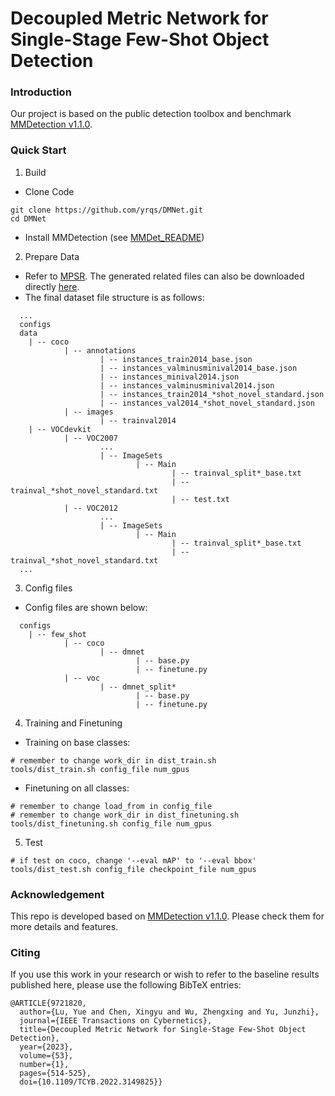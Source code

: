 # Decoupled Metric Network for Single-Stage Few-Shot Object Detection

### Introduction
Our project is based on the public detection toolbox and benchmark [MMDetection v1.1.0](https://github.com/open-mmlab/mmdetection/tree/v1.1.0).

### Quick Start
1. Build
- Clone Code

```
git clone https://github.com/yrqs/DMNet.git
cd DMNet
```
- Install MMDetection (see [MMDet_README](https://gitee.com/yrqs/DMNetFinal/blob/main/MMDet_README.md))
2. Prepare Data
- Refer to [MPSR](https://github.com/jiaxi-wu/MPSR.git). The generated related files can also be downloaded directly [here](https://drive.google.com/drive/folders/1lKok8MzTJtlXxCGcCcwSUhelypxw-ES4?usp=sharing).
- The final dataset file structure is as follows:
```
  ...
  configs
  data
    | -- coco
            | -- annotations
                    | -- instances_train2014_base.json
                    | -- instances_valminusminival2014_base.json
                    | -- instances_minival2014.json
                    | -- instances_valminusminival2014.json
                    | -- instances_train2014_*shot_novel_standard.json
                    | -- instances_val2014_*shot_novel_standard.json
            | -- images
                    | -- trainval2014
    | -- VOCdevkit
            | -- VOC2007
                    ...
                    | -- ImageSets
                            | -- Main
                                    | -- trainval_split*_base.txt
                                    | -- trainval_*shot_novel_standard.txt
                                    | -- test.txt
            | -- VOC2012
                    ...
                    | -- ImageSets
                            | -- Main
                                    | -- trainval_split*_base.txt
                                    | -- trainval_*shot_novel_standard.txt
  ...
```
3. Config files
- Config files are shown below:
```
  configs
    | -- few_shot
            | -- coco
                    | -- dmnet
                            | -- base.py
                            | -- finetune.py
            | -- voc
                    | -- dmnet_split*
                            | -- base.py
                            | -- finetune.py
```
4. Training and Finetuning
- Training on base classes:
```
# remember to change work_dir in dist_train.sh
tools/dist_train.sh config_file num_gpus
```
- Finetuning on all classes:
```
# remember to change load_from in config_file
# remember to change work_dir in dist_finetuning.sh
tools/dist_finetuning.sh config_file num_gpus
```
5. Test
```
# if test on coco, change '--eval mAP' to '--eval bbox'
tools/dist_test.sh config_file checkpoint_file num_gpus
```

### Acknowledgement
This repo is developed based on [MMDetection v1.1.0](https://github.com/open-mmlab/mmdetection/tree/v1.1.0). Please check them for more details and features.

### Citing
If you use this work in your research or wish to refer to the baseline results published here, please use the following BibTeX entries:
```
@ARTICLE{9721820,
  author={Lu, Yue and Chen, Xingyu and Wu, Zhengxing and Yu, Junzhi},
  journal={IEEE Transactions on Cybernetics}, 
  title={Decoupled Metric Network for Single-Stage Few-Shot Object Detection}, 
  year={2023},
  volume={53},
  number={1},
  pages={514-525},
  doi={10.1109/TCYB.2022.3149825}}

```